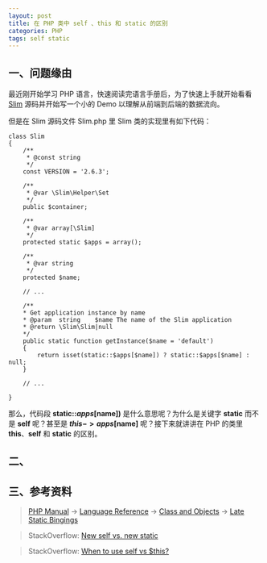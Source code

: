 ```yaml
---
layout: post
title: 在 PHP 类中 self 、this 和 static 的区别 
categories: PHP
tags: self static
---
```


## 一、问题缘由

最近刚开始学习 PHP 语言，快速阅读完语言手册后，为了快速上手就开始看看 [Slim](http://www.slimframework.com/) 源码并开始写一个小的 Demo 以理解从前端到后端的数据流向。

但是在 Slim 源码文件 Slim.php 里 Slim 类的实现里有如下代码：

	class Slim
	{
	    /**
	     * @const string
	     */
	    const VERSION = '2.6.3';
	
	    /**
	     * @var \Slim\Helper\Set
	     */
	    public $container;
	
	    /**
	     * @var array[\Slim]
	     */
	    protected static $apps = array();
	
	    /**
	     * @var string
	     */
	    protected $name;
	
	    // ...
	    
	    /**
        * Get application instance by name
        * @param  string    $name The name of the Slim application
        * @return \Slim\Slim|null
        */
        public static function getInstance($name = 'default')
        {
            return isset(static::$apps[$name]) ? static::$apps[$name] : null;
        }
        
        // ...
        
    }
    
那么，代码段 **static::$apps[$name])** 是什么意思呢？为什么是关键字 **static** 而不是 **self** 呢？甚至是 **$this->apps[$name]** 呢？接下来就讲讲在 PHP 的类里 **this**、**self** 和 **static** 的区别。

<!--more-->
    
## 二、

## 三、参考资料

> [PHP Manual](http://php.net/manual/en/index.php) -> [Language Reference](http://php.net/manual/en/langref.php) -> [Class and Objects](http://php.net/manual/en/language.oop5.php) -> [Late Static Bingings](http://php.net/manual/en/language.oop5.late-static-bindings.php)

> StackOverflow: [New self vs. new static](http://stackoverflow.com/questions/5197300/new-self-vs-new-static)

> StackOverflow: [When to use self vs $this?](http://stackoverflow.com/questions/151969/when-to-use-self-vs-this)